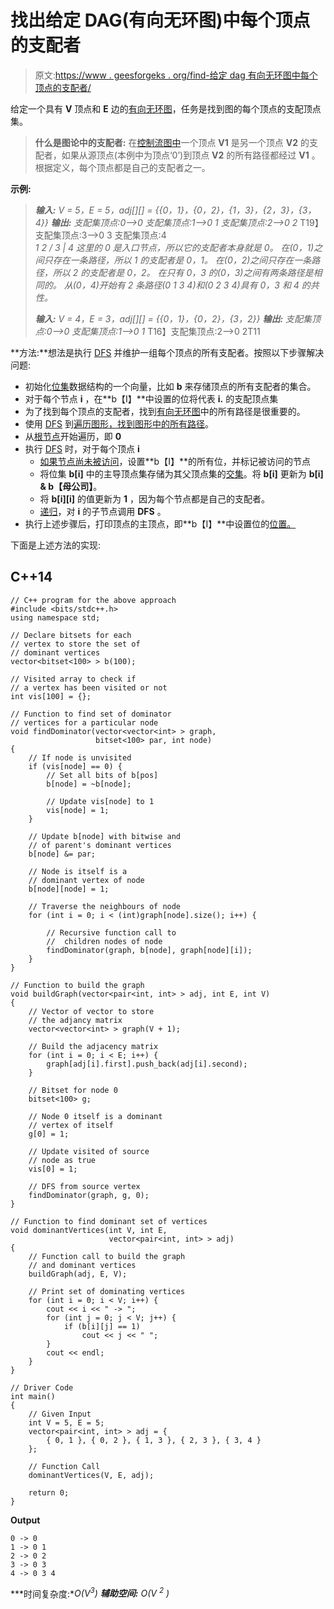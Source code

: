 # 找出给定 DAG(有向无环图)中每个顶点的支配者

> 原文:[https://www . geesforgeks . org/find-给定 dag 有向无环图中每个顶点的支配者/](https://www.geeksforgeeks.org/find-the-dominators-for-every-vertex-in-a-given-dag-directed-acyclic-graph/)

给定一个具有 **V** 顶点和 **E** 边的[有向无环图](https://en.wikipedia.org/wiki/Directed_acyclic_graph)，任务是找到图的每个顶点的支配顶点集。

> **什么是图论中的支配者:**
> 在[控制流图中](https://www.geeksforgeeks.org/control-flow-software-testing/)一个顶点 **V1** 是另一个顶点 **V2** 的支配者，如果从源顶点(本例中为顶点‘0’)到顶点 **V2** 的所有路径都经过 **V1** 。根据定义，每个顶点都是自己的支配者之一。

**示例:**

> ***输入:** V = 5，E = 5，adj[][] = {{0，1}，{0，2}，{1，3}，{2，3}，{3， 4}}*
> ***输出:***
> *支配集顶点:0–>0*
> *支配集顶点:1–>0 1*
> *支配集顶点:2–>0 2*
> T19】支配集顶点:3–>0 3
> 支配集顶点:4 \
> *1 2*
> *\/*
> *3*
> *|*
> *4*
> *这里的 0 是入口节点，所以它的支配者本身就是 0。*
> *在(0，1)之间只存在一条路径，所以 1 的支配者是 0，1。*
> *在(0，2)之间只存在一条路径，所以 2 的支配者是 0，2。*
> *在只有 0，3 的(0，3)之间有两条路径是相同的。*
> *从(0，4)开始有 2 条路径(0 1 3 4)和(0 2 3 4)具有 0，3 和 4 的共性。*
> 
> ***输入:** V = 4，E = 3，adj[][] = {{0，1}，{0，2}，{3，2}}*
> ***输出:***
> *支配集顶点:0–>0*
> *支配集顶点:1–>0 1*
> T16】支配集顶点:2–>0 2T11

**方法:**想法是执行 [DFS](https://www.geeksforgeeks.org/depth-first-search-or-dfs-for-a-graph/) 并维护一组每个顶点的所有支配者。按照以下步骤解决问题:

*   初始化[位集](https://www.geeksforgeeks.org/c-bitset-and-its-application/)数据结构的一个向量，比如 **b** 来存储顶点的所有支配者的集合。
*   对于每个节点 **i** ，在**b【I】**中设置的位将代表 **i.** 的支配顶点集
*   为了找到每个顶点的支配者，找到[有向无环图](https://en.wikipedia.org/wiki/Directed_acyclic_graph)中的所有路径是很重要的。
*   使用 [DFS](https://www.geeksforgeeks.org/depth-first-search-or-dfs-for-a-graph/) 到[遍历图形，找到图形中的所有路径](https://www.geeksforgeeks.org/find-paths-given-source-destination/)。
*   从[根节点](https://www.geeksforgeeks.org/find-distance-root-given-node-binary-tree/)开始遍历，即 **0**
*   执行 [DFS](https://www.geeksforgeeks.org/depth-first-traversal-for-a-graph/) 时，对于每个顶点 **i**
    *   [如果节点尚未被访问](https://www.geeksforgeeks.org/find-all-reachable-nodes-from-every-node-present-in-a-given-set/)，设置**b【I】**的所有位，并标记被访问的节点
    *   将位集 **b[i]** 中的主导顶点集存储为其父顶点集的[交集](https://www.geeksforgeeks.org/intersection-function-python/)。将 **b[i]** 更新为 **b[i] & b【母公司】**。
    *   将 **b[i][i]** 的值更新为 **1** ，因为每个节点都是自己的支配者。
    *   [递归](https://www.geeksforgeeks.org/recursion/)，对 **i** 的子节点调用 **DFS** 。
*   执行上述步骤后，打印顶点的主顶点，即**b【I】**中设置位的[位置。](https://www.geeksforgeeks.org/count-set-bits-in-an-integer/)

下面是上述方法的实现:

## C++14

```
// C++ program for the above approach
#include <bits/stdc++.h>
using namespace std;

// Declare bitsets for each
// vertex to store the set of
// dominant vertices
vector<bitset<100> > b(100);

// Visited array to check if
// a vertex has been visited or not
int vis[100] = {};

// Function to find set of dominator
// vertices for a particular node
void findDominator(vector<vector<int> > graph,
                   bitset<100> par, int node)
{
    // If node is unvisited
    if (vis[node] == 0) {
        // Set all bits of b[pos]
        b[node] = ~b[node];

        // Update vis[node] to 1
        vis[node] = 1;
    }

    // Update b[node] with bitwise and
    // of parent's dominant vertices
    b[node] &= par;

    // Node is itself is a
    // dominant vertex of node
    b[node][node] = 1;

    // Traverse the neighbours of node
    for (int i = 0; i < (int)graph[node].size(); i++) {

        // Recursive function call to
        //  children nodes of node
        findDominator(graph, b[node], graph[node][i]);
    }
}

// Function to build the graph
void buildGraph(vector<pair<int, int> > adj, int E, int V)
{
    // Vector of vector to store
    // the adjancy matrix
    vector<vector<int> > graph(V + 1);

    // Build the adjacency matrix
    for (int i = 0; i < E; i++) {
        graph[adj[i].first].push_back(adj[i].second);
    }

    // Bitset for node 0
    bitset<100> g;

    // Node 0 itself is a dominant
    // vertex of itself
    g[0] = 1;

    // Update visited of source
    // node as true
    vis[0] = 1;

    // DFS from source vertex
    findDominator(graph, g, 0);
}

// Function to find dominant set of vertices
void dominantVertices(int V, int E,
                      vector<pair<int, int> > adj)
{
    // Function call to build the graph
    // and dominant vertices
    buildGraph(adj, E, V);

    // Print set of dominating vertices
    for (int i = 0; i < V; i++) {
        cout << i << " -> ";
        for (int j = 0; j < V; j++) {
            if (b[i][j] == 1)
                cout << j << " ";
        }
        cout << endl;
    }
}

// Driver Code
int main()
{
    // Given Input
    int V = 5, E = 5;
    vector<pair<int, int> > adj = {
        { 0, 1 }, { 0, 2 }, { 1, 3 }, { 2, 3 }, { 3, 4 }
    };

    // Function Call
    dominantVertices(V, E, adj);

    return 0;
}
```

**Output**

```
0 -> 0 
1 -> 0 1 
2 -> 0 2 
3 -> 0 3 
4 -> 0 3 4 
```

***时间复杂度:**O(V<sup>3</sup>)*
***辅助空间:** O(V <sup>2</sup> )*